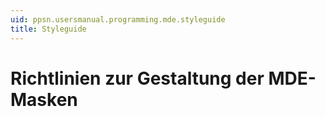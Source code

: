 ```yaml
---
uid: ppsn.usersmanual.programming.mde.styleguide
title: Styleguide
---
```


# Richtlinien zur Gestaltung der MDE-Masken